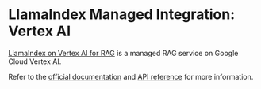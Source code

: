 # LlamaIndex Managed Integration: Vertex AI

[LlamaIndex on Vertex AI for RAG](https://cloud.google.com/vertex-ai/generative-ai/docs/llamaindex-on-vertexai) is a managed RAG service on Google Cloud Vertex AI.

Refer to the [official documentation](https://cloud.google.com/vertex-ai/generative-ai/docs/llamaindex-on-vertexai) and [API reference](https://cloud.google.com/vertex-ai/generative-ai/docs/model-reference/rag-api) for more information.
